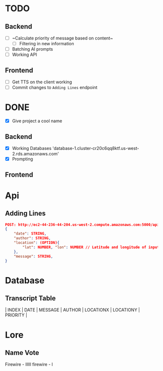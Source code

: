 # TODO
## Backend
- [ ] ~Calculate priority of message based on content~
    - [ ] Filtering in new information
- [ ] Batching AI prompts
- [ ] Working API

## Frontend
- [ ] Get TTS on the client working 
- [ ] Commit changes to `Adding Lines` endpoint

# DONE
- [X] Give project a cool name

## Backend
- [X] Working Databases 'database-1.cluster-cr20c6qq8ktf.us-west-2.rds.amazonaws.com'
- [X] Prompting

## Frontend

# Api
## Adding Lines
```json
POST: http://ec2-44-236-44-204.us-west-2.compute.amazonaws.com:5000/api/v1/transcript
{
    "date": STRING,
    "author": STRING,
    "location": (OPTION){
        "lat": NUMBER, "lon": NUMBER // Latitude and longitude of input
    },
    "message": STRING,
}
```

# Database
## Transcript Table
| INDEX | DATE | MESSAGE | AUTHOR | LOCATIONX | LOCATIONY | PRIORITY |

# Lore
## Name Vote
Firewire - IIIII
firewire - I
